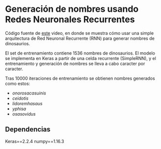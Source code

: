 # Generación de nombres usando Redes Neuronales Recurrentes

Código fuente de [este](https://youtu.be/aA9QaPu_QpA) video, en donde se muestra cómo usar una simple arquitectura de Red Neuronal Recurrente (RNN) para generar nombres de dinosaurios.

El set de entrenamiento contiene 1536 nombres de dinosaurios. El modelo se implementa en Keras a partir de una celda recurrente (SimpleRNN), y el entrenamiento y generación de nombres se lleva a cabo caracter por caracter.

Tras 10000 iteraciones de entrenamiento se obtienen nombres generados como estos:
- *onorosacasuinis*
- *ceidotis*
- *lidoremhasaus*
- *yphisa*
- *osasovidus*

## Dependencias
Keras==2.2.4
numpy==1.16.3
